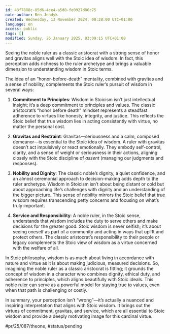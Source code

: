```yaml
---
id: 43f7888c-05d6-4ce4-a5d0-fe0927d86c75
note-author: Ben Jendyk
created: Wednesday, 13 November 2024, 00:28:00 UTC+01:00
language: en
access: public
tags: []
modified: Sunday, 26 January 2025, 03:09:15 UTC+01:00
---
```


Seeing the noble ruler as a classic aristocrat with a strong sense of honor and gravitas aligns well with the Stoic idea of wisdom. In fact, this perception adds richness to the ruler archetype and brings a valuable dimension to understanding wisdom in Stoic terms.

The idea of an “honor-before-death” mentality, combined with gravitas and a sense of nobility, complements the Stoic ruler’s pursuit of wisdom in several ways:

1. **Commitment to Principles**: Wisdom in Stoicism isn’t just intellectual insight; it’s a deep commitment to principles and values. The classic aristocrat’s “honor before death” mindset represents a steadfast adherence to virtues like honesty, integrity, and justice. This reflects the Stoic belief that true wisdom lies in acting consistently with virtue, no matter the personal cost.

2. **Gravitas and Restraint**: Gravitas—seriousness and a calm, composed demeanor—is essential to the Stoic idea of wisdom. A ruler with gravitas doesn’t act impulsively or react emotionally. They embody self-control, clarity, and a sense of weight or seriousness in their actions, aligning closely with the Stoic discipline of *assent* (managing our judgments and responses).

3. **Nobility and Dignity**: The classic noble’s dignity, a quiet confidence, and an almost ceremonial approach to decision-making adds depth to the ruler archetype. Wisdom in Stoicism isn’t about being distant or cold but about approaching life’s challenges with dignity and an understanding of the bigger picture. This sense of nobility mirrors the Stoic belief that true wisdom requires transcending petty concerns and focusing on what’s truly important.

4. **Service and Responsibility**: A noble ruler, in the Stoic sense, understands that wisdom includes the duty to serve others and make decisions for the greater good. Stoic wisdom is never selfish; it’s about seeing oneself as part of a community and acting in ways that uplift and protect others. The classic aristocrat’s responsibility to their people or legacy complements the Stoic view of wisdom as a virtue concerned with the welfare of all.

In Stoic philosophy, wisdom is as much about living in accordance with nature and virtue as it is about making judicious, measured decisions. So, imagining the noble ruler as a classic aristocrat is fitting; it grounds the concept of wisdom in a character who combines dignity, ethical duty, and adherence to principles, which aligns beautifully with Stoic ideals. This noble ruler can serve as a powerful model for staying true to values, even when that path is challenging or costly. 

In summary, your perception isn’t “wrong”—it’s actually a nuanced and inspiring interpretation that aligns with Stoic wisdom. It brings out the virtues of commitment, gravitas, and service, which are all essential to Stoic wisdom and provide a deeply motivating image for this cardinal virtue.


#pr/25/087/theone, #status/pending